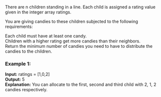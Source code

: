 There are n children standing in a line. Each child is assigned a rating value given in the integer array ratings.<br/>

You are giving candies to these children subjected to the following requirements:<br/>

Each child must have at least one candy.<br/>
Children with a higher rating get more candies than their neighbors.<br/>
Return the minimum number of candies you need to have to distribute the candies to the children.<br/>

 

### Example 1:

**Input:** ratings = [1,0,2]<br/>
**Output:** 5<br/>
**Explanation:** You can allocate to the first, second and third child with 2, 1, 2 candies respectively.<br/>